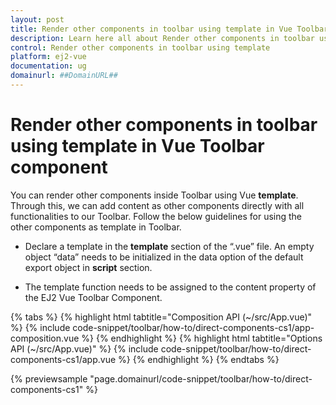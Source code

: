 ```yaml
---
layout: post
title: Render other components in toolbar using template in Vue Toolbar component | Syncfusion
description: Learn here all about Render other components in toolbar using template in Syncfusion Vue Toolbar component of Syncfusion Essential JS 2 and more.
control: Render other components in toolbar using template 
platform: ej2-vue
documentation: ug
domainurl: ##DomainURL##
---
```


# Render other components in toolbar using template in Vue Toolbar component

You can render other components inside Toolbar using Vue **template**. Through this, we can add content as other components directly with all functionalities to our Toolbar. Follow the below guidelines for using the other components as template in Toolbar.

* Declare a template in the **template** section of the “.vue” file. An empty object “data” needs to be initialized in the data option of the default export object in **script** section.

* The template function needs to be assigned to the content property of the EJ2 Vue Toolbar Component.

{% tabs %}
{% highlight html tabtitle="Composition API (~/src/App.vue)" %}
{% include code-snippet/toolbar/how-to/direct-components-cs1/app-composition.vue %}
{% endhighlight %}
{% highlight html tabtitle="Options API (~/src/App.vue)" %}
{% include code-snippet/toolbar/how-to/direct-components-cs1/app.vue %}
{% endhighlight %}
{% endtabs %}
        
{% previewsample "page.domainurl/code-snippet/toolbar/how-to/direct-components-cs1" %}